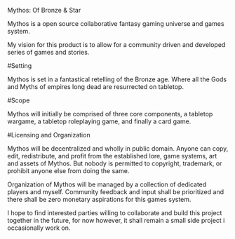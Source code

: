 Mythos: Of Bronze & Star

Mythos is a open source collaborative fantasy gaming universe and games system.

My vision for this product is to allow for a community driven and developed series of games and stories.

#Setting

Mythos is set in a fantastical retelling of the Bronze age. Where all the Gods and Myths of empires long dead are resurrected on tabletop.

#Scope 

Mythos will initially be comprised of three core components, a tabletop wargame, a tabletop roleplaying game, and finally a card game. 

#Licensing and Organization

Mythos will be decentralized and wholly in public domain. Anyone can copy, edit, redistribute, and profit from the established lore, game systems, art and assets of Mythos. But nobody is permitted to copyright, trademark, or prohibit anyone else from doing the same. 

Organization of Mythos will be managed by a collection of dedicated players and myself. Community feedback and input shall be prioritized and there shall be zero monetary aspirations for this games system. 


I hope to find interested parties willing to collaborate and build this project together in the future, for now however, it shall remain a small side project i occasionally work on.
